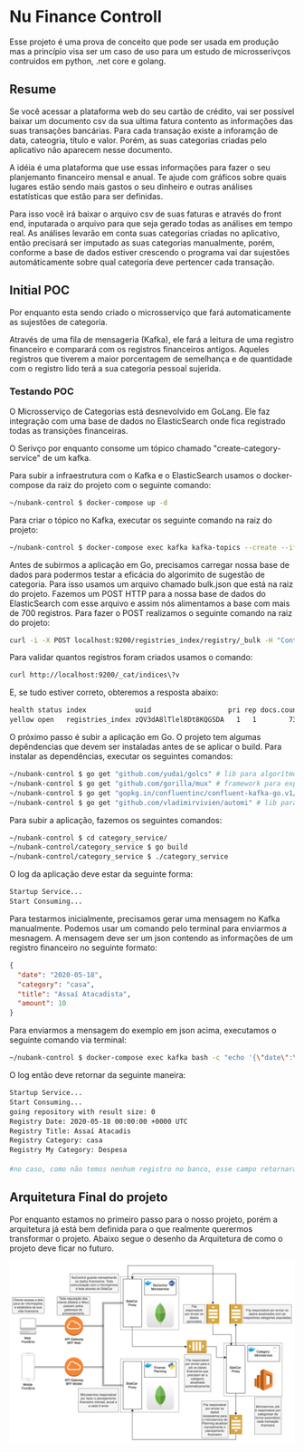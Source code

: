 # Nu Finance Controll

Esse projeto é uma prova de conceito que pode ser usada em produção mas a princípio visa ser um caso de uso para um estudo de microsserivços contruidos em python, .net core e golang.

## Resume

Se você acessar a plataforma web do seu cartão de crédito, vai ser possível baixar um documento csv da sua ultima fatura contento as informações das suas transações bancárias.
Para cada transação existe a inforamção de data, cateogria, título e valor. Porém, as suas categorias criadas pelo aplicativo não aparecem nesse documento.

A idéia é uma plataforma que use essas informações para fazer o seu planjemanto financeiro mensal e anual. Te ajude com gráficos sobre quais lugares estão sendo mais gastos o seu dinheiro e outras análises estatísticas que estão para ser definidas.

Para isso você irá baixar o arquivo csv de suas faturas e através do front end, inputarada o arquivo para que seja gerado todas as análises em tempo real. As análises levarão em conta suas categorias criadas no aplicativo, então precisará ser imputado as suas categorias manualmente, porém, conforme a base de dados estiver crescendo o programa vai dar sujestões automáticamente sobre qual categoria deve pertencer cada transação.

## Initial POC

Por enquanto esta sendo criado o microsserviço que fará automaticamente as sujestões de categoria.

Através de uma fila de mensageria (Kafka), ele fará a leitura de uma registro financeiro e comparará com os registros financeiros antigos. Aqueles registros que tiverem a maior porcentagem de semelhança e de quantidade com o registro lido terá a sua categoria pessoal sujerida.

### Testando POC

O Microsserviço de Categorias está desnevolvido em GoLang. Ele faz integração com uma base de dados no ElasticSearch onde fica registrado todas as transições financeiras.

O Serivço por enquanto consome um tópico chamado "create-category-service" de um kafka.

Para subir a infraestrutura com o Kafka e o ElasticSearch usamos o docker-compose da raiz do projeto com o seguinte comando:

```bash
~/nubank-control $ docker-compose up -d
```

Para criar o tópico no Kafka, executar os seguinte comando na raiz do projeto:

```bash
~/nubank-control $ docker-compose exec kafka kafka-topics --create --if-not-exists --zookeeper zookeeper:2181 --partitions 1 --replication-factor 1 --topic create-cartegory-topic

```

Antes de subirmos a aplicação em Go, precisamos carregar nossa base de dados para podermos testar a eficácia do algorimito de sugestão de categoria. Para isso usamos um arquivo chamado bulk.json que está na raiz do projeto. Fazemos um POST HTTP para a nossa base de dados do ElasticSearch com esse arquivo e assim nós alimentamos a base com mais de 700 registros. Para fazer o POST realizamos o seguinte comando na raiz do projeto:

```bash
curl -i -X POST localhost:9200/registries_index/registry/_bulk -H "Content-Type: application/json" --data-binary "@resources/static/bulk.json"
```

Para validar quantos registros foram criados usamos o comando:

```bash
curl http://localhost:9200/_cat/indices\?v
```

E, se tudo estiver correto, obteremos a resposta abaixo:

```bash
health status index            uuid                   pri rep docs.count docs.deleted store.size pri.store.size
yellow open   registries_index zQV3dA8lTlel8Dt8KQGSDA   1   1        734            0     93.7kb         93.7kb
```

O próximo passo é subir a aplicação em Go. O projeto tem algumas depêndencias que devem ser instaladas antes de se aplicar o build.
Para instalar as dependências, executar os seguintes comandos:

```bash
~/nubank-control $ go get "github.com/yudai/golcs" # lib para algorítmo de lcs
~/nubank-control $ go get "github.com/gorilla/mux" # framework para expor api REST
~/nubank-control $ go get "gopkg.in/confluentinc/confluent-kafka-go.v1/kafka" # Kafka*
~/nubank-control $ go get "github.com/vladimirvivien/automi" # lib para fazer stream de dados

```

Para subir a aplicação, fazemos os seguintes comandos:

```bash
~/nubank-control $ cd category_service/
~/nubank-control/category_service $ go build
~/nubank-control/category_service $ ./category_service
```

O log da aplicação deve estar da seguinte forma:

```bash
Startup Service...
Start Consuming...
```

Para testarmos inicialmente, precisamos gerar uma mensagem no Kafka manualmente. Podemos usar um comando pelo terminal para enviarmos a mesnagem. A mensagem deve ser um json contendo as informações de um registro financeiro no seguinte formato:

```json
{
  "date": "2020-05-18",
  "category": "casa",
  "title": "Assaí Atacadista",
  "amount": 10
}
```

Para enviarmos a mensagem do exemplo em json acima, executamos o seguinte comando via terminal:

```bash
~/nubank-control $ docker-compose exec kafka bash -c "echo '{\"date\":\"2020-05-18\",\"category\":\"casa\",\"title\":\"Assaí Atacadis\",\"amount\":10}' | kafka-console-producer --request-required-acks 1 --broker-list kafka:29092 --topic create-cartegory-topic && echo 'Send Registry to Kafka...'"
```

O log então deve retornar da seguinte maneira:

```bash
Startup Service...
Start Consuming...
going repository with result size: 0
Registry Date: 2020-05-18 00:00:00 +0000 UTC
Registry Title: Assaí Atacadis
Registry Category: casa
Registry My Category: Despesa

#no caso, como não temos nenhum registro no banco, esse campo retornará vazio, mas experimente criar um registro que o campo my_category tenha esse valor, e o campo title tenha, no mínimo, 80% de semelhança com o title da mensagem em json. O valor retornara populado com a mesma categoria.
```

## Arquitetura Final do projeto

Por enquanto estamos no primeiro passo para o nosso projeto, porém a arquitetura já está bem definida para o que realmente querermos transformar o projeto. Abaixo segue o desenho da Arquitetura de como o projeto deve ficar no futuro.

<p align="center">
    <img src="./img/arquitetura_nubank_control.png" alt="Arquitetura">
</p>  